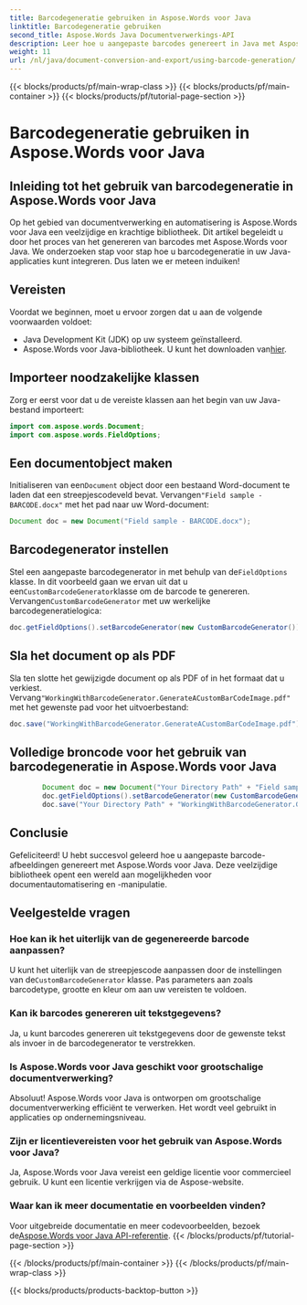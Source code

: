 ```yaml
---
title: Barcodegeneratie gebruiken in Aspose.Words voor Java
linktitle: Barcodegeneratie gebruiken
second_title: Aspose.Words Java Documentverwerkings-API
description: Leer hoe u aangepaste barcodes genereert in Java met Aspose.Words voor Java. Stapsgewijze handleiding met broncode voor barcodegeneratie. Verbeter documentautomatisering met Aspose.Words.
weight: 11
url: /nl/java/document-conversion-and-export/using-barcode-generation/
---
```


{{< blocks/products/pf/main-wrap-class >}}
{{< blocks/products/pf/main-container >}}
{{< blocks/products/pf/tutorial-page-section >}}

# Barcodegeneratie gebruiken in Aspose.Words voor Java


## Inleiding tot het gebruik van barcodegeneratie in Aspose.Words voor Java

Op het gebied van documentverwerking en automatisering is Aspose.Words voor Java een veelzijdige en krachtige bibliotheek. Dit artikel begeleidt u door het proces van het genereren van barcodes met Aspose.Words voor Java. We onderzoeken stap voor stap hoe u barcodegeneratie in uw Java-applicaties kunt integreren. Dus laten we er meteen induiken!

## Vereisten

Voordat we beginnen, moet u ervoor zorgen dat u aan de volgende voorwaarden voldoet:

- Java Development Kit (JDK) op uw systeem geïnstalleerd.
-  Aspose.Words voor Java-bibliotheek. U kunt het downloaden van[hier](https://releases.aspose.com/words/java/).

## Importeer noodzakelijke klassen

Zorg er eerst voor dat u de vereiste klassen aan het begin van uw Java-bestand importeert:

```java
import com.aspose.words.Document;
import com.aspose.words.FieldOptions;
```

## Een documentobject maken

 Initialiseren van een`Document` object door een bestaand Word-document te laden dat een streepjescodeveld bevat. Vervangen`"Field sample - BARCODE.docx"` met het pad naar uw Word-document:

```java
Document doc = new Document("Field sample - BARCODE.docx");
```

## Barcodegenerator instellen

 Stel een aangepaste barcodegenerator in met behulp van de`FieldOptions` klasse. In dit voorbeeld gaan we ervan uit dat u een`CustomBarcodeGenerator`klasse om de barcode te genereren. Vervangen`CustomBarcodeGenerator` met uw werkelijke barcodegeneratielogica:

```java
doc.getFieldOptions().setBarcodeGenerator(new CustomBarcodeGenerator());
```

## Sla het document op als PDF

 Sla ten slotte het gewijzigde document op als PDF of in het formaat dat u verkiest. Vervang`"WorkingWithBarcodeGenerator.GenerateACustomBarCodeImage.pdf"` met het gewenste pad voor het uitvoerbestand:

```java
doc.save("WorkingWithBarcodeGenerator.GenerateACustomBarCodeImage.pdf");
```

## Volledige broncode voor het gebruik van barcodegeneratie in Aspose.Words voor Java

```java
        Document doc = new Document("Your Directory Path" + "Field sample - BARCODE.docx");
        doc.getFieldOptions().setBarcodeGenerator(new CustomBarcodeGenerator());
        doc.save("Your Directory Path" + "WorkingWithBarcodeGenerator.GenerateACustomBarCodeImage.pdf");
```

## Conclusie

Gefeliciteerd! U hebt succesvol geleerd hoe u aangepaste barcode-afbeeldingen genereert met Aspose.Words voor Java. Deze veelzijdige bibliotheek opent een wereld aan mogelijkheden voor documentautomatisering en -manipulatie.

## Veelgestelde vragen

### Hoe kan ik het uiterlijk van de gegenereerde barcode aanpassen?

 U kunt het uiterlijk van de streepjescode aanpassen door de instellingen van de`CustomBarcodeGenerator` klasse. Pas parameters aan zoals barcodetype, grootte en kleur om aan uw vereisten te voldoen.

### Kan ik barcodes genereren uit tekstgegevens?

Ja, u kunt barcodes genereren uit tekstgegevens door de gewenste tekst als invoer in de barcodegenerator te verstrekken.

### Is Aspose.Words voor Java geschikt voor grootschalige documentverwerking?

Absoluut! Aspose.Words voor Java is ontworpen om grootschalige documentverwerking efficiënt te verwerken. Het wordt veel gebruikt in applicaties op ondernemingsniveau.

### Zijn er licentievereisten voor het gebruik van Aspose.Words voor Java?

Ja, Aspose.Words voor Java vereist een geldige licentie voor commercieel gebruik. U kunt een licentie verkrijgen via de Aspose-website.

### Waar kan ik meer documentatie en voorbeelden vinden?

 Voor uitgebreide documentatie en meer codevoorbeelden, bezoek de[Aspose.Words voor Java API-referentie](https://reference.aspose.com/words/java/).
{{< /blocks/products/pf/tutorial-page-section >}}

{{< /blocks/products/pf/main-container >}}
{{< /blocks/products/pf/main-wrap-class >}}

{{< blocks/products/products-backtop-button >}}
